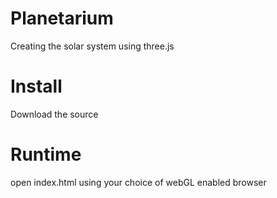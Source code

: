 # Planetarium
Creating the solar system using three.js

# Install
Download the source

# Runtime
open index.html using your choice of webGL enabled browser

